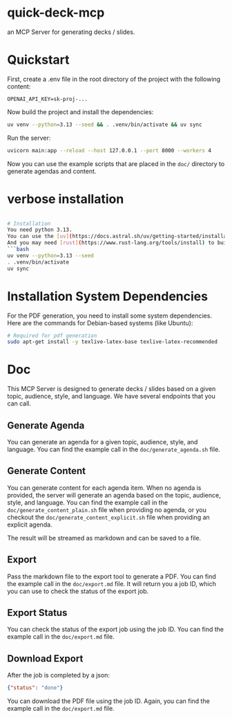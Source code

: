 # quick-deck-mcp
an MCP Server for generating decks / slides.

# Quickstart
First, create a .env file in the root directory of the project with the following content:
```env
OPENAI_API_KEY=sk-proj-...
```

Now build the project and install the dependencies:
```bash
uv venv --python=3.13 --seed && . .venv/bin/activate && uv sync
```

Run the server:
```bash
uvicorn main:app --reload --host 127.0.0.1 --port 8000 --workers 4
```


Now you can use the example scripts that are placed in the `doc/` directory to generate agendas and content.


# verbose installation
```bash

# Installation
You need python 3.13.
You can use the [uv](https://docs.astral.sh/uv/getting-started/installation/) to manage the virtual environment and dependencies.
And you may need [rust](https://www.rust-lang.org/tools/install) to build some dependencies.
```bash
uv venv --python=3.13 --seed
. .venv/bin/activate
uv sync
```

# Installation System Dependencies
For the PDF generation, you need to install some system dependencies.
Here are the commands for Debian-based systems (like Ubuntu):
```bash
# Required for pdf generation
sudo apt-get install -y texlive-latex-base texlive-latex-recommended
```

# Doc
This MCP Server is designed to generate decks / slides based on a given topic, audience, style, and language.
We have several endpoints that you can call.

## Generate Agenda
You can generate an agenda for a given topic, audience, style, and language.
You can find the example call in the `doc/generate_agenda.sh` file.

## Generate Content
You can generate content for each agenda item.
When no agenda is provided, the server will generate an agenda based on the topic, audience, style, and language.
You can find the example call in the `doc/generate_content_plain.sh` file when providing no agenda, 
or you checkout the `doc/generate_content_explicit.sh` file when providing an explicit agenda.

The result will be streamed as markdown and can be saved to a file.

## Export
Pass the markdown file to the export tool to generate a PDF.
You can find the example call in the `doc/export.md` file.
It will return you a job ID, which you can use to check the status of the export job.

## Export Status
You can check the status of the export job using the job ID.
You can find the example call in the `doc/export.md` file.

## Download Export
After the job is completed by a json:

```json
{"status": "done"}
```
You can download the PDF file using the job ID. Again, you can find the example call in the `doc/export.md` file.